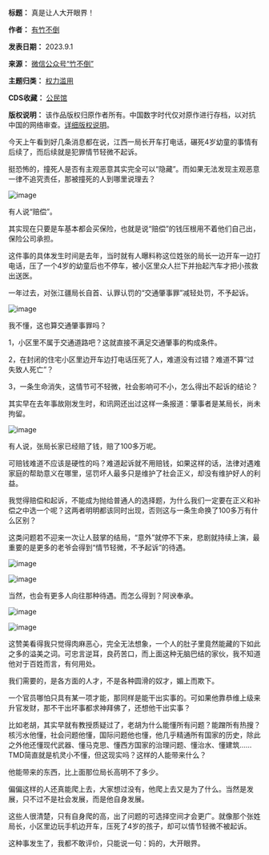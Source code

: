 

**标题：** 真是让人大开眼界！  

**作者：** [有竹不倒](https://chinadigitaltimes.net/space/竹不倒)  

**发表日期：** 2023.9.1  

**来源：** [微信公众号“竹不倒”](https://web.archive.org/web/https://mp.weixin.qq.com/s/9Nrqk9AUaf2dEQjvu8iaiQ)  

**主题归类：** [权力滥用](https://chinadigitaltimes.net/space/权力滥用)  

**CDS收藏：** [公民馆](https://chinadigitaltimes.net/space/%E5%85%AC%E6%B0%91%E9%A6%86)  

**版权说明：** 该作品版权归原作者所有。中国数字时代仅对原作进行存档，以对抗中国的网络审查。[详细版权说明](https://chinadigitaltimes.net/chinese/copyright)。


今天上午看到好几条消息都在说，江西一局长开车打电话，碾死4岁幼童的事情有后续了，而后续就是犯罪情节轻微不起诉。


挺恐怖的，撞死人是否有主观恶意其实完全可以“隐藏”。而如果无法发现主观恶意一律不追究责任，那被撞死的人到哪里说理去？


![image](https://chinadigitaltimes.net/chinese/files/2023/09/post-699841-64f25dd0a7fee.png)


有人说“赔偿”。


其实现在只要是车基本都会买保险，也就是说“赔偿”的钱压根用不着他们自己出，保险公司承担。


这件事的具体发生时间是去年，当时就有人曝料称这位姓张的局长一边开车一边打电话，压了一个4岁的幼童后也不停车，被小区里众人拦下并抬起汽车才把小孩救出送医。


一年过去，对张江疆局长自首、认罪认罚的“交通肇事罪”减轻处罚，不予起诉。


![image](https://chinadigitaltimes.net/chinese/files/2023/09/post-699841-64f25dd0ae9f1.png)


我不懂，这也算交通肇事罪吗？


1，小区里不属于交通道路吧？这就直接不满足交通肇事的构成条件。


2，在封闭的住宅小区里边开车边打电话压死了人，难道没有过错？难道不算“过失致人死亡”？


3，一条生命消失，这情节可不轻微，社会影响可不小，怎么得出不起诉的结论？


其实早在去年事故刚发生时，和讯网还出过这样一条报道：肇事者是某局长，尚未拘留。


![image](https://chinadigitaltimes.net/chinese/files/2023/09/post-699841-64f25dd0b5d8a.png)


有人说，张局长家已经赔了钱，赔了100多万呢。


可赔钱难道不应该是硬性的吗？难道起诉就不用赔钱，如果这样的话，法律对遇难家庭的帮助意义在哪里，惩罚坏人最多只是维护了社会正义，却没有维护好人的利益。


我觉得赔偿和起诉，不能成为抛给普通人的选择题，为什么我们一定要在正义和补偿之中选一个呢？这两者明明都该同时出现，否则这与一条生命换了100多万有什么区别？


这类问题若不迎来一次让人鼓掌的结局，“意外”就停不下来，悲剧就持续上演，最重要的是更多的老爷会得到“情节轻微，不予起诉”的待遇。


![image](https://chinadigitaltimes.net/chinese/files/2023/09/post-699841-64f25dd0bcae3.png)


![image](https://chinadigitaltimes.net/chinese/files/2023/09/post-699841-64f25dd0c3892.png)


当然，也会有更多人向往那种待遇。而怎么得到？阿谀奉承。


![image](https://chinadigitaltimes.net/chinese/files/2023/09/post-699841-64f25dd0cad65.png)


![image](https://chinadigitaltimes.net/chinese/files/2023/09/post-699841-64f25dd0da1cd.png)


这赞美看得我只觉得肉麻恶心，完全无法想象，一个人的肚子里竟然能藏的下如此之多的溢美之词。可忠言逆耳，良药苦口，而上面这种无脑巴结的家伙，我不知道他对于百姓而言，有何用处。


我们需要的，是各方面的人才，不是各种圆滑的奴才，媚上而欺下。


一个官员哪怕只具有某一项才能，那同样是能干出实事的。可如果他靠恭维上级来升官发财，那不干出坏事都求神拜佛了，还想他干出实事？


比如老胡，其实早就有教授质疑过了，老胡为什么能懂所有问题？能蹭所有热搜？核污水他懂，社会问题他懂，国际问题他也懂，他几乎精通所有国家的历史，除此之外他还懂现代武器、懂马克思、懂西方国家的治理问题、懂治水、懂建筑……TMD简直就是机灵小不懂，但这现实吗？这样的人能带来什么？


他能带来的东西，比上面那位局长高明不了多少。


偏偏这样的人还真能爬上去，大家想过没有，他爬上去又是为了什么。当然是发展，只不过不是社会发展，而是他自身发展。


这些人很清楚，只有自身爬的高，出了问题的可选择空间才会更广。就像那个张姓局长，小区里边玩手机边开车，压死了4岁的孩子，却可以情节轻微不被起诉。


这种事发生了，我都不敢评价，只能说一句：妈的，大开眼界。

